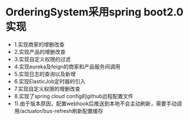 # OrderingSystem采用spring boot2.0实现
- 1.实现商家的增删改查
- 2.实现产品的增删改查
- 3.实现自定义权限的过滤
- 4.实现eureka及feign的商家和产品服务间调用
- 5.实现日志的查询以及新增
- 6.实现ElasticJob定时器的引入
- 7.实现自定义权限的增删改查
- 8.实现了spring cloud config的github远程配置文件
- 1).由于版本原因，配置webhook后推送到本地不会主动刷新，需要手动调用/actuator/bus-refresh刷新配置缓存
